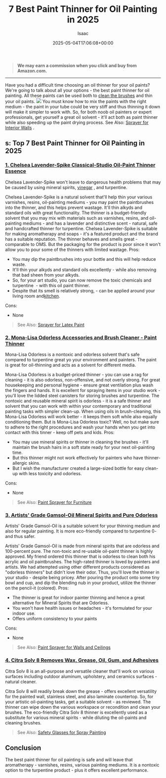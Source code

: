 ﻿---
author: Isaac
layout: post
title: 7 Best Paint Thinner for Oil Painting in 2025
date: '2025-05-04T17:06:08+00:00'
categories:
- Paint
tags: []
slug: /best-paint-thinner-for-oil-painting/
lastmod: 2025-05-07T12:21:24+03:00
---
> **We may earn a commission when you click and buy from Amazon.com.**
>

---
Have you had a difficult time choosing an oil thinner for your oil paints? We're going to talk about all your options - the best paint thinner for oil painting. All these paints can be used both to
[clean the brushes](https://pestpolicy.com/best-paint-brushes-for-edging/)
and thin your oil paints.
![](/assets/img/12/Pest-Control.jpg)
You must know how to mix the paints with the right medium - the paint in your tube could be very stiff and thus thinning it down will make it simpler to work with.
So, for both noob oil painters or expert professionals, get yourself a great oil solvent - it'll act both as paint thinner while also speeding up the paint drying process.
See Also:
[Sprayer for Interior Walls](https://pestpolicy.com/best-paint-sprayer-for-interior-walls/)
.
## s: Top 7 Best Paint Thinner for Oil Painting in 2025
### [1. Chelsea Lavender-Spike Classical-Studio Oil-Paint Thinner Essence](https://www.amazon.com/dp/B00N1EFQGK/?tag=p-policy-20)
Chelsea Lavender-Spike won't leave to dangerous
health problems that may be caused by using mineral spirits,
[vinegar](https://pestpolicy.com/does-vinegar-remove-paint/)
, and
turpentine.

Chelsea Lavender-Spike is a
natural solvent that'll help thin your various varnishes, resins, oil-painting mediums - you may paint the paintbrushes into the thinner, and this helps prevent wastage.
It'll thin alkyds and standard oils with great functionality.
The thinner is a budget-friendly solvent that you may mix with materials such as varnishes, resins, and oil-painting mediums - and has a lavender and distinctive scent - natural, safe and handcrafted thinner for turpentine.
Chelsea Lavender-Spike is suitable for making aromatherapy and soaps - it's a featured product and the brand has a suitable reputation.
The thinner behaves and smells great - comparable to OMS. But the packaging for the product is poor since it won't allow you to pour some of the thinners with limited wastage.
Pros:
- You may dip the paintbrushes into your bottle and this will help reduce waste.
- It'll thin your alkyds and standard oils excellently - while also removing that bad sheen from your alkyds.
- So, for your art studio, you can now remove the toxic chemicals and turpentine  - with this oil paint thinner.
- Despite that its smell is relatively strong, - can be applied around your living room and[kitchen](https://pestpolicy.com/best-paint-for-kitchen-cabinets/).

Cons:
- None

> See Also:
> [Sprayer for Latex Paint](https://pestpolicy.com/best-sprayer-for-latex-paint/)
### [2. Mona-Lisa Odorless Accessories and Brush Cleaner - Paint Thinner](https://www.amazon.com/dp/B002646NBS/?tag=p-policy-20)
Mona-Lisa Odorless is a nontoxic and odorless solvent that's safe compared to turpentine great yo your environment and painters. The paint is great for oil-thinning and acts as a solvent for different media.

Mona-Lisa Odorless is a budget-priced thinner - you can use a rag for cleaning - it is also odorless, non-offensive, and not overly strong.
For great housekeeping and personal hygiene - ensure great ventilation plus wash the fingers and hands.
It is excellent for spraying items in your studio work - you'll love the lidded steel canisters for storing brushes and turpentine.
The nontoxic and reusable mineral spirit is odorless - it is a safe thinner and solvent that you can work with within your contemporary and traditional painting tasks with simpler clean-up.
When using oils in brush-cleaning, this Mona-Lisa Odorless will work better - it keeps them soft while also equally conditioning them.
But is Mona-Lisa Odorless toxic? Well, no but make sure to adhere to the right
procedures and wash your hands when you get into contact with this tinner - keep off
pets and kids.
Pros:
- You may use mineral spirits or thinner in cleaning the brushes - it'll maintain the brush hairs in a soft state ready for your next oil-painting time.
- But this thinner might not work effectively for painters who have thinner-allergic skins.
- But I wish the manufacturer created a large-sized bottle for easy clean-up with less toxicity and odorless.

Cons:
- None

> See Also:
> [Paint Sprayer for Furniture](https://pestpolicy.com/best-paint-sprayer-for-furniture/)
### [3. Artists' Grade Gamsol-Oil Mineral Spirits and Pure Odorless](https://www.amazon.com/dp/B0006IKCHW/?tag=p-policy-20)
Artists' Grade Gamsol-Oil is a suitable solvent for your
thinning medium and also for regular painting. It is more eco-friendly compared to turpentine 0- and thus safer.

Artists' Grade Gamsol-Oil is made from
mineral spirits that are odorless and 100-percent pure. The
non-toxic and re-usable oil-paint thinner is highly approved.
My friend ordered this thinner that is odorless to clean both his acrylic and oil paintbrushes. The high-rated thinner is loved by painters and artists.
We had attempted using other different products considered as "odorless thinners" but didn't love their odor. Thus, you'll love the thinner in your studio - despite being pricey.
After pouring the product onto some tiny bowl and cup, and dip the blending nub in your product, utilize the thinner on the pencil-it (colored).
Pros:
- The thinner is great for indoor painter thinning and hence a great alternative for Mineral Spirits that are Odorless.
- You won't have health issues or headaches - it's formulated for your indoor use.
- Offers uniform consistency to your paints

Cons:
- None

> See Also:
> [Paint Sprayer for Walls and Ceilings](https://pestpolicy.com/best-paint-sprayer-for-walls-and-ceilings/)
### [4. Citra Solv 8 Removes Wax, Grease, Oil, Gum, and Adhesives](https://www.amazon.com/dp/B00MC6E1AA/?tag=p-policy-20)
Citra Solv 8 is an all-purpose and versatile cleaner that'll work on various surfaces including outdoor aluminum, upholstery, and ceramics surfaces - natural cleaner.

Citra Solv 8 will readily break down the grease - offers excellent versatility for the painted wall, stainless steel, and also laminate countertop.
So, for your artistic oil-painting tasks, get a suitable solvent - as reviewed. The thinner can wipe down the various workspace or recondition and clean your brushes.
The eco-friendly Citra Solv 8 thinner is excellently used as a substitute for various mineral spirits - while diluting the oil-paints and cleaning brushes.
> See Also:
> [Safety Glasses for Spray Painting](https://pestpolicy.com/best-safety-glasses-for-spray-painting/)
## Conclusion
The best paint thinner for oil painting is safe and will leave that
aromatherapy - varnishes, resins, various painting mediums.
It is a nontoxic option to the turpentine product - plus it offers excellent performance.